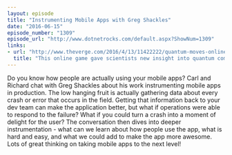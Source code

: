 ```yaml
---
layout: episode
title: "Instrumenting Mobile Apps with Greg Shackles"
date: "2016-06-15"
episode_number: "1309"
episode_url: "http://www.dotnetrocks.com/default.aspx?ShowNum=1309"
links:
- url: "http://www.theverge.com/2016/4/13/11422222/quantum-moves-online-game-optical-lattice-computer"
  title: "This online game gave scientists new insight into quantum computing strategies - The Verge"
---
```


Do you know how people are actually using your mobile apps? Carl and Richard chat with Greg Shackles about his work instrumenting mobile apps in production. The low hanging fruit is actually gathering data about every crash or error that occurs in the field. Getting that information back to your dev team can make the application better, but what if operations were able to respond to the failure? What if you could turn a crash into a moment of delight for the user? The conversation then dives into deeper instrumentation - what can we learn about how people use the app, what is hard and easy, and what we could add to make the app more awesome. Lots of great thinking on taking mobile apps to the next level!

